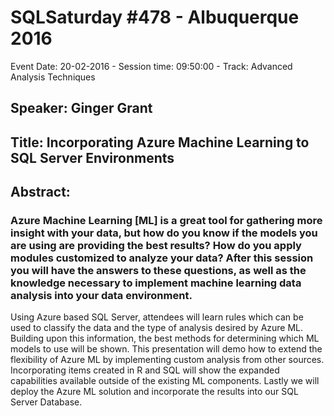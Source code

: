 # SQLSaturday #478 - Albuquerque 2016
Event Date: 20-02-2016 - Session time: 09:50:00 - Track: Advanced Analysis Techniques
## Speaker: Ginger Grant
## Title: Incorporating Azure Machine Learning to SQL Server Environments
## Abstract:
### Azure Machine Learning [ML] is a great tool for gathering more insight with your data, but how do you know if the models you are using are providing the best results? How do you apply modules customized to analyze your data? After this session you will have the answers to these questions, as well as the knowledge necessary to implement machine learning data analysis into your data environment.
Using Azure based SQL Server, attendees will learn rules which can be used to classify the data and the type of analysis desired by Azure ML.  Building upon this information, the best methods for determining which ML models to use will be shown.
This presentation will demo how to extend the flexibility of Azure ML by implementing custom analysis from other sources. Incorporating items created in R and SQL will show the expanded capabilities available outside of the existing ML components.  Lastly we will deploy the Azure ML solution and incorporate the results into our SQL Server Database.

